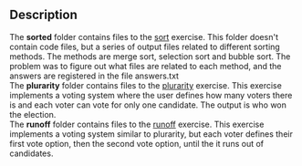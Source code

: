 ## Description
The **sorted** folder contains files to the [sort](https://cs50.harvard.edu/college/2024/spring/psets/3/sort/) exercise. This folder doesn't contain code files, but a series of output files related to different sorting methods. The methods are merge sort, selection sort and bubble sort. The problem was to figure out what files are related to each method, and the answers are registered in the file answers.txt\
The **plurarity** folder contains files to the [plurarity](https://cs50.harvard.edu/college/2024/spring/psets/3/plurality/) exercise. This exercise implements a voting system where the user defines how many voters there is and each voter can vote for only one candidate. The output is who won the election.\
The **runoff** folder contains files to the [runoff](https://cs50.harvard.edu/college/2024/spring/psets/3/runoff/) exercise. This exercise implements a voting system similar to plurarity, but each voter defines their first vote option, then the second vote option, until the it runs out of candidates.
